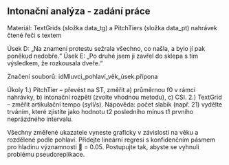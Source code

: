 ## Intonační analýza - zadání práce

Materiál: TextGrids (složka data_tg) a PitchTiers (složka data_pt) nahrávek čtené řeči s textem

Úsek D: „Na znamení protestu sežrala všechno, co našla, a bylo jí pak poněkud nedobře.“
Úsek E: „Po druhé jsem ji zavřel do sklepa s tím výsledkem, že rozkousala dveře.“ 

Značení souborů: idMluvci_pohlaví_věk_úsek.přípona

Úkoly
1.) PitchTier – převést na ST, změřit a) průměrnou f0 v rámci nahrávky, b) intonační rozpětí (zvolte vhodnou metodu), c) CSI.
2.) TextGrid – změřit artikulační tempo (syll/s). Nápověda: počet slabik (např. 21) vydělte trváním, které zjistíte jako hodnotu t2 posledního mínus t1 prvního neprázdného intervalu.

Všechny změřené ukazatele vyneste graficky v závislosti na věku a rozdělené podle pohlaví. Přidejte lineární regresi s konfidenčním pásmem pro hladinu významnosti  = 0.05. Postupujte tak, abyste se vyhnuli problému pseudoreplikace.
